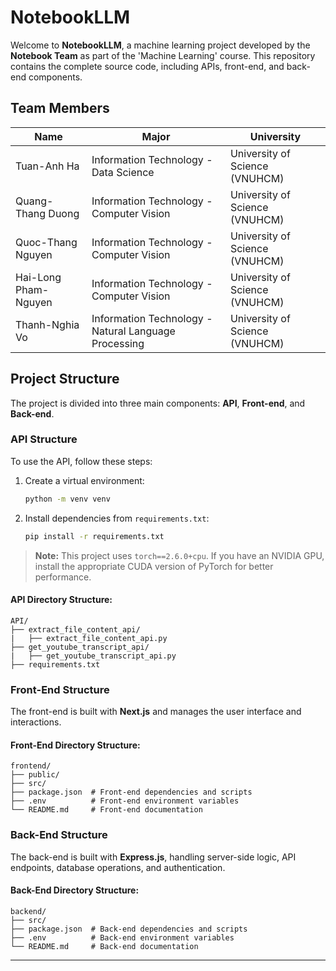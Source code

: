 # NotebookLLM

Welcome to **NotebookLLM**, a machine learning project developed by the **Notebook Team** as part of the 'Machine Learning' course. This repository contains the complete source code, including APIs, front-end, and back-end components.

## Team Members

| **Name**             | **Major**                                            | **University**                 |
| -------------------- | ---------------------------------------------------- | ------------------------------ |
| Tuan-Anh Ha          | Information Technology - Data Science                | University of Science (VNUHCM) |
| Quang-Thang Duong    | Information Technology - Computer Vision             | University of Science (VNUHCM) |
| Quoc-Thang Nguyen    | Information Technology - Computer Vision             | University of Science (VNUHCM) |
| Hai-Long Pham-Nguyen | Information Technology - Computer Vision             | University of Science (VNUHCM) |
| Thanh-Nghia Vo       | Information Technology - Natural Language Processing | University of Science (VNUHCM) |

## Project Structure

The project is divided into three main components: **API**, **Front-end**, and **Back-end**.

### API Structure

To use the API, follow these steps:
1. Create a virtual environment:
   ```sh
   python -m venv venv
   ```
2. Install dependencies from `requirements.txt`:
   ```sh
   pip install -r requirements.txt
   ```

> **Note:** This project uses `torch==2.6.0+cpu`. If you have an NVIDIA GPU, install the appropriate CUDA version of PyTorch for better performance.

#### API Directory Structure:
```
API/
├── extract_file_content_api/
|   ├── extract_file_content_api.py
├── get_youtube_transcript_api/
|   ├── get_youtube_transcript_api.py
├── requirements.txt
```

### Front-End Structure

The front-end is built with **Next.js** and manages the user interface and interactions.

#### Front-End Directory Structure:
```
frontend/
├── public/
├── src/
├── package.json  # Front-end dependencies and scripts
├── .env          # Front-end environment variables
└── README.md     # Front-end documentation
```

### Back-End Structure

The back-end is built with **Express.js**, handling server-side logic, API endpoints, database operations, and authentication.

#### Back-End Directory Structure:
```
backend/
├── src/
├── package.json  # Back-end dependencies and scripts
├── .env          # Back-end environment variables
└── README.md     # Back-end documentation
```

---
